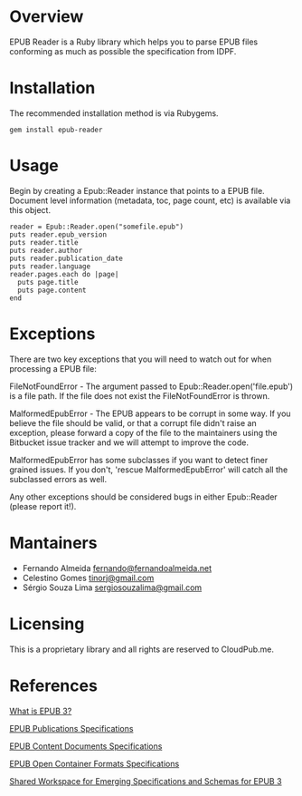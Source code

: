 # Overview

EPUB Reader is a Ruby library which helps you to parse EPUB files conforming
as much as possible the specification from IDPF.

# Installation

The recommended installation method is via Rubygems.

    gem install epub-reader

# Usage

Begin by creating a Epub::Reader instance that points to a EPUB file. Document
level information (metadata, toc, page count, etc) is available via this object.

    reader = Epub::Reader.open("somefile.epub")
    puts reader.epub_version
    puts reader.title
    puts reader.author
    puts reader.publication_date
    puts reader.language
    reader.pages.each do |page|
      puts page.title
      puts page.content
    end

# Exceptions

There are two key exceptions that you will need to watch out for when processing a
EPUB file:

FileNotFoundError - The argument passed to Epub::Reader.open('file.epub') is a file
path. If the file does not exist the FileNotFoundError is thrown.

MalformedEpubError - The EPUB appears to be corrupt in some way. If you believe the
file should be valid, or that a corrupt file didn't raise an exception, please
forward a copy of the file to the maintainers using the Bitbucket issue tracker
and we will attempt to improve the code.

MalformedEpubError has some subclasses if you want to detect finer grained issues. If you
don't, 'rescue MalformedEpubError' will catch all the subclassed errors as well.

Any other exceptions should be considered bugs in either Epub::Reader (please
report it!).

# Mantainers

- Fernando Almeida <fernando@fernandoalmeida.net>
- Celestino Gomes <tinorj@gmail.com>
- Sérgio Souza Lima <sergiosouzalima@gmail.com>

# Licensing

This is a proprietary library and all rights are reserved to CloudPub.me.

# References

[What is EPUB 3?](http://shop.oreilly.com/product/0636920022442.do)

[EPUB Publications Specifications](http://idpf.org/epub/30/spec/epub30-publications.html)

[EPUB Content Documents Specifications](http://idpf.org/epub/30/spec/epub30-contentdocs.html)

[EPUB Open Container Formats Specifications](http://idpf.org/epub/30/spec/epub30-ocf.html)

[Shared Workspace for Emerging Specifications and Schemas for EPUB 3](http://code.google.com/p/epub-revision/downloads/list)